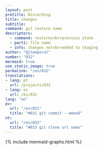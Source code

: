 ```yaml
---
layout: post
pretitle: Discarding
title: changes
subtitle:
command: git restore name
descriptors:
  - command: restores<br>previous state
  - part1: file name
  - info: changes not<br>added to staging
author: "@jtemporal"
number: "032"
mermaid: true
use_static_image: true
permalink: "/en/032"
translations:
- lang: pt
  url: /projects/032
- lang: es
  url: /es/032
lang: "en"
pv:
  url: "/en/031"
  title: "#031 git commit --amend"
nt:
  url: "/en/033"
  title: "#033 git clone url name"
---
```


{% include mermaid-graphs.html %}

